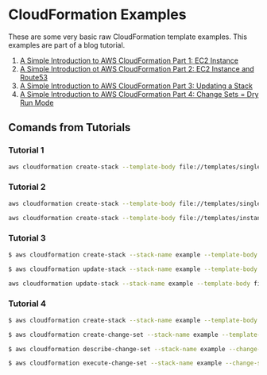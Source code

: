 # CloudFormation Examples

These are some very basic raw CloudFormation template examples.  This examples are part of a blog tutorial.

1. [A Simple Introduction to AWS CloudFormation Part 1: EC2 Instance](https://medium.com/boltops/a-simple-introduction-to-aws-cloudformation-part-1-1694a41ae59d)
2. [A Simple Introduction ot AWS CloudFormation Part 2: EC2 Instance and Route53](https://medium.com/boltops/a-simple-introduction-to-aws-cloudformation-part-2-d6d95ed30328)
3. [A Simple Introduction to AWS CloudFormation Part 3: Updating a Stack](https://medium.com/boltops/a-simple-introduction-to-cloudformation-part-3-updating-a-stack-6fe2bb3931a9)
4. [A Simple Introduction to AWS CloudFormation Part 4: Change Sets = Dry Run Mode](https://medium.com/boltops/a-simple-introduction-to-cloudformation-part-4-change-sets-dry-run-mode-c14e41dfeab7)


## Comands from Tutorials

### Tutorial 1

```bash
aws cloudformation create-stack --template-body file://templates/single_instance.yml --stack-name single-instance --parameters ParameterKey=KeyName,ParameterValue=tutorial ParameterKey=InstanceType,ParameterValue=t2.micro
```

### Tutorial 2

```bash
aws cloudformation create-stack --template-body file://templates/single_instance.yml --stack-name --stack-name route53-$(date +%s) --parameters ParameterKey=KeyName,ParameterValue=tutorial ParameterKey=InstanceType,ParameterValue=t2.micro ParameterKey=HostedZoneName,ParameterValue=sub.tongueroo.com. ParameterKey=Subdomain,ParameterValue=testsubdomain

aws cloudformation create-stack --template-body file://templates/instance_and_route53.yml --stack-name route53-$(date +%s) --parameters file://parameters/instance_and_route53.json
```

### Tutorial 3

```bash
$ aws cloudformation create-stack --stack-name example --template-body file://templates/single_instance.yml --parameters file://parameters/single_instance.json

$ aws cloudformation update-stack --stack-name example --template-body file://templates/instance_and_route53.yml --parameters file://parameters/instance_and_route53.json

aws cloudformation update-stack --stack-name example --template-body file://templates/single_instance.yml --parameters file://parameters/single_instance.json
```

### Tutorial 4

```bash
$ aws cloudformation create-stack --stack-name example --template-body file://templates/single_instance.yml --parameters file://parameters/single_instance.json

$ aws cloudformation create-change-set --stack-name example --template-body file://templates/instance_and_route53.yml --parameters file://parameters/instance_and_route53.json --change-set-name changeset-1

$ aws cloudformation describe-change-set --stack-name example --change-set-name changeset-1 | jq '.Changes[]'

$ aws cloudformation execute-change-set --stack-name example --change-set-name changeset-1
```


